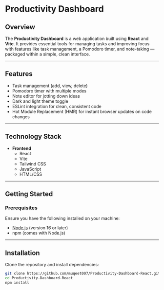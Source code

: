 # Productivity Dashboard

## Overview

The **Productivity Dashboard** is a web application built using **React** and **Vite**. It provides essential tools for managing tasks and improving focus with features like task management, a Pomodoro timer, and note-taking — packaged within a simple, clean interface.

---

## Features

- Task management (add, view, delete)
- Pomodoro timer with multiple modes
- Note editor for jotting down ideas
- Dark and light theme toggle
- ESLint integration for clean, consistent code
- Hot Module Replacement (HMR) for instant browser updates on code changes

---

## Technology Stack

- **Frontend**
  - React
  - Vite
  - Tailwind CSS
  - JavaScript
  - HTML/CSS

---

## Getting Started

### Prerequisites

Ensure you have the following installed on your machine:

- [Node.js](https://nodejs.org/) (version 16 or later)
- npm (comes with Node.js)

---

## Installation

Clone the repository and install dependencies:

```bash
git clone https://github.com/muqeet007/Productivity-Dashboard-React.git
cd Productivity-Dashboard-React
npm install
